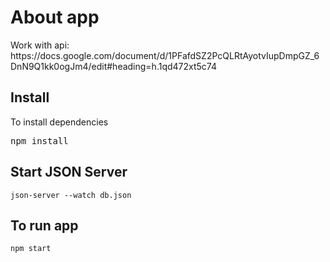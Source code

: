About app
========================

<p>Work with api: 
https://docs.google.com/document/d/1PFafdSZ2PcQLRtAyotvIupDmpGZ_6DnN9Q1kk0ogJm4/edit#heading=h.1qd472xt5c74</p>

Install
-----------
  <p>To install dependencies</p>
    <pre>npm install</pre>
  
Start JSON Server
-----------
    json-server --watch db.json
  
To run app
-----------
    npm start
